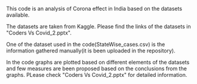 This code is an analysis of Corona effect in India based on the datasets available.

The datasets are taken from Kaggle. Please find the links of the datasets in "Coders Vs Covid_2.pptx". 

One of the dataset used in the code(StateWise_cases.csv) is the information gathered manually(it is been uploaded in the repository).

In the code graphs are plotted based on different elements of the datasets and few measures are been proposed based on the conclusions from the graphs. PLease check "Coders Vs Covid_2.pptx" for detailed information.
